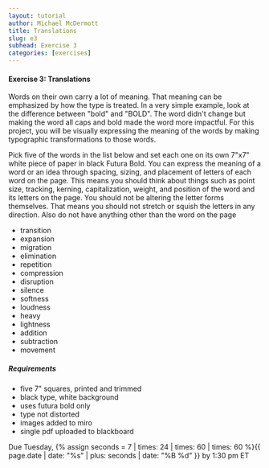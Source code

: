 ```yaml
---
layout: tutorial
author: Michael McDermott
title: Translations
slug: e3
subhead: Exercise 3
categories: [exercises]
---
```

#### Exercise 3: Translations
Words on their own carry a lot of meaning. That meaning can be emphasized by how the type is treated. In a very simple example, look at the difference between "bold" and "BOLD". The word didn't change but making the word all caps and bold made the word more impactful. For this project, you will be visually expressing the meaning of the words by making typographic transformations to those words.

Pick five of the words in the list below and set each one on its own 7"x7" white piece of paper in black Futura Bold. You can express the meaning of a word or an idea through spacing, sizing, and placement of letters of each word on the page. This means you should think about things such as point size, tracking, kerning, capitalization, weight, and position of the word and its letters on the page. You should not be altering the letter forms themselves. That means you should not stretch or squish the letters in any direction. Also do not have anything other than the word on the page

* transition
* expansion
* migration
* elimination
* repetition
* compression
* disruption
* silence
* softness
* loudness
* heavy
* lightness
* addition
* subtraction
* movement

##### Requirements
* five 7" squares, printed and trimmed
* black type, white background
* uses futura bold only
* type not distorted
* images added to miro
* single pdf uploaded to blackboard

<span class="due">Due Tuesday, {% assign seconds = 7 | times: 24 | times: 60 | times: 60 %}{{ page.date | date: "%s" | plus: seconds | date: "%B %d" }} by 1:30 pm ET</span>
